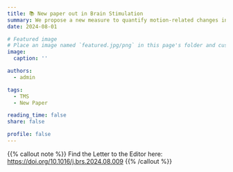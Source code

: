 ```yaml
---
title: 📚 New paper out in Brain Stimulation
summary: We propose a new measure to quantify motion-related changes in rTMS intensity
date: 2024-08-01

# Featured image
# Place an image named `featured.jpg/png` in this page's folder and customize its options here.
image:
  caption: ''

authors:
  - admin

tags:
  - TMS
  - New Paper

reading_time: false
share: false

profile: false
---
```


{{% callout note %}}
Find the Letter to the Editor here: https://doi.org/10.1016/j.brs.2024.08.009
{{% /callout %}}
